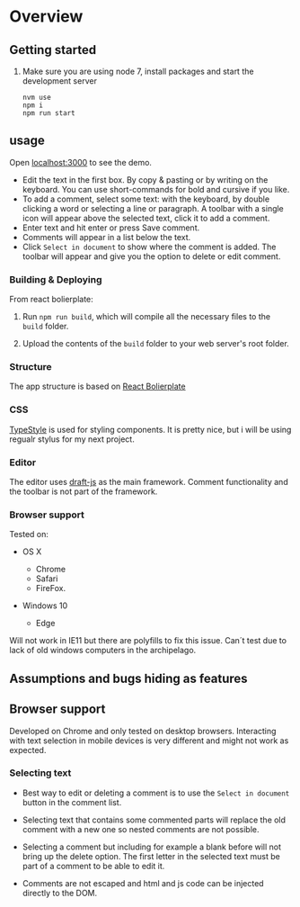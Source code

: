# Overview

## Getting started

1. Make sure you are using node 7, install packages and start the development server

    ```Shell
    nvm use
    npm i
    npm run start
    ```

## usage

Open [localhost:3000](http://localhost:3000) to see the demo.

  - Edit the text in the first box. By copy & pasting or by writing on the keyboard.
    You can use short-commands for bold and cursive if you like.
  - To add a comment, select some text: with the keyboard, by double clicking
    a word or selecting a line or paragraph. A toolbar with a single icon will appear above the selected text, click it to add a comment.
  - Enter text and hit enter or press Save comment.
  - Comments will appear in a list below the text.
  - Click `Select in document` to show where the comment is added. The toolbar
    will appear and give you the option to delete or edit comment.

### Building & Deploying
From react bolierplate:

1. Run `npm run build`, which will compile all the necessary files to the
`build` folder.

2. Upload the contents of the `build` folder to your web server's root folder.

### Structure

The app structure is based on [React Bolierplate](https://github.com/react-boilerplate/react-boilerplate)

### CSS

[TypeStyle](http://typestyle.io/#/) is used for styling components. It is pretty
nice, but i will be using regualr stylus for my next project.

### Editor

The editor uses [draft-js](https://draftjs.org/) as the main framework. Comment functionality and the toolbar is not part of the framework.

### Browser support

Tested on:
- OS X
  - Chrome
  - Safari
  - FireFox.

- Windows 10
  - Edge

Will not work in IE11 but there are polyfills to fix this issue. Can´t test due
to lack of old windows computers in the archipelago.

## Assumptions and bugs hiding as features

## Browser support
Developed on Chrome and only tested on desktop browsers. Interacting with text selection in mobile devices is  very different and might not work as expected.

### Selecting text
- Best way to edit or deleting a comment is to use the `Select in document` button in the comment list.
- Selecting text that contains some commented parts will replace the old comment
with a new one so nested comments are not possible.
- Selecting a comment but including for example a blank before will not bring up the delete option. The first letter in the selected text must be part of a comment to be able to edit it.

- Comments are not escaped and html and js code can be injected directly to the DOM.

